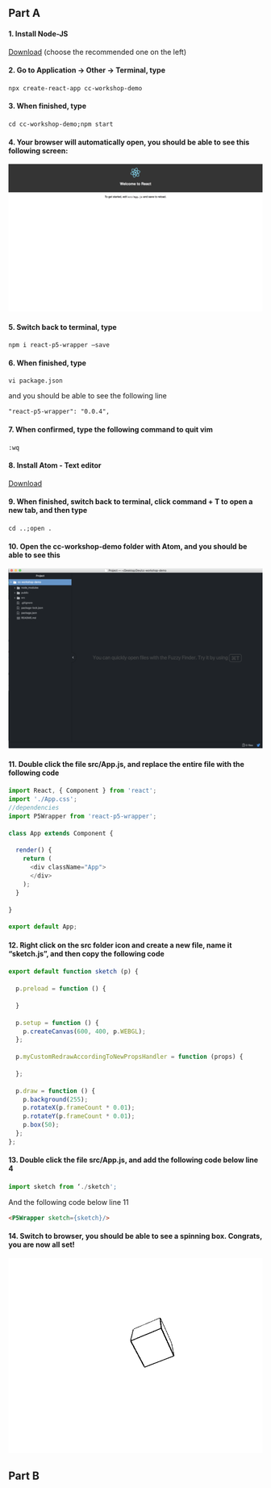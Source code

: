 ## Part A

#### 1. Install Node-JS

[Download](https://nodejs.org/en/) (choose the recommended one on the left)

#### 2. Go to Application -> Other -> Terminal, type

```shell
npx create-react-app cc-workshop-demo
```

#### 3. When finished, type

```shell
cd cc-workshop-demo;npm start
```
#### 4. Your browser will automatically open, you should be able to see this following screen:

![alt text](react_init.jpg "Title")

#### 5. Switch back to terminal, type

```shell
npm i react-p5-wrapper —save
```
#### 6. When finished, type

```shell
vi package.json
```

and you should be able to see the following line

```shell
"react-p5-wrapper": "0.0.4",
```
#### 7. When confirmed, type the following command to quit vim

```shell
:wq
```

#### 8. Install Atom - Text editor

[Download](https://atom.io/)

#### 9. When finished, switch back to terminal, click command + T to open a new tab, and then type

```shell
cd ..;open .
```
#### 10. Open the cc-workshop-demo folder with Atom, and you should be able to see this

![alt text](atom_init.jpg "Title")

#### 11.  Double click the file src/App.js, and replace the entire file with the following code

```javascript
import React, { Component } from 'react';
import './App.css';
//dependencies
import P5Wrapper from 'react-p5-wrapper';

class App extends Component {

  render() {
    return (
      <div className="App">
      </div>
    );
  }

}

export default App;

```

#### 12. Right click on the src folder icon and create a new file, name it “sketch.js”, and then copy the following code

```javascript
export default function sketch (p) {

  p.preload = function () {

  }

  p.setup = function () {
    p.createCanvas(600, 400, p.WEBGL);
  };

  p.myCustomRedrawAccordingToNewPropsHandler = function (props) {

  };

  p.draw = function () {
    p.background(255);
    p.rotateX(p.frameCount * 0.01);
    p.rotateY(p.frameCount * 0.01);
    p.box(50);
  };
};
```

#### 13. Double click the file src/App.js, and add the following code below line 4

```javascript
import sketch from ‘./sketch';
```
And the following code below line 11

```html
<P5Wrapper sketch={sketch}/>
```

#### 14. Switch to browser, you should be able to see a spinning box. Congrats, you are now all set!

![alt text](spin.jpg "Title")


## Part B
